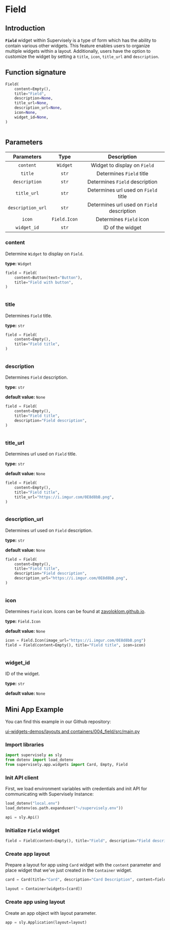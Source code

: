 # Field

## Introduction

**`Field`** widget within Supervisely is a type of form which has the ability to contain various other widgets. This feature enables users to organize multiple widgets within a layout. Additionally, users have the option to customize the widget by setting a `title`, `icon`, `title_url` and `description`.

## Function signature

```python
Field(
    content=Empty(),
    title="Field",
    description=None,
    title_url=None,
    description_url=None,
    icon=None,
    widget_id=None,
)
```

<figure><img src="https://user-images.githubusercontent.com/120389559/218447575-b8a874dd-4110-4386-9677-4cb3c1ddbbbd.png" alt=""><figcaption></figcaption></figure>

## Parameters

|     Parameters    |     Type     |                 Description                |
| :---------------: | :----------: | :----------------------------------------: |
|     `content`     |   `Widget`   |        Widget to display on `Field`        |
|      `title`      |     `str`    |          Determines `Field` title          |
|   `description`   |     `str`    |       Determines `Field` description       |
|    `title_url`    |     `str`    |    Determines url used on `Field` title    |
| `description_url` |     `str`    | Determines url used on `Field` description |
|       `icon`      | `Field.Icon` |           Determines `Field` icon          |
|    `widget_id`    |     `str`    |              ID of the widget              |

### content

Determine `Widget` to display on `Field`.

**type:** `Widget`

```python
field = Field(
    content=Button(text="Button"),
    title="Field with button",
)
```

<figure><img src="https://user-images.githubusercontent.com/120389559/218450019-10bde8fd-a4ad-4320-96c7-2c6ae828ecad.png" alt=""><figcaption></figcaption></figure>

### title

Determines `Field` title.

**type:** `str`

```python
field = Field(
    content=Empty(),
    title="Field title",
)
```

<figure><img src="https://user-images.githubusercontent.com/120389559/218450471-b922323e-e00d-4981-ab8a-eab454e7679f.png" alt=""><figcaption></figcaption></figure>

### description

Determines `Field` description.

**type:** `str`

**default value:** `None`

```python
field = Field(
    content=Empty(),
    title="Field title",
    description="Field description",
)
```

<figure><img src="https://user-images.githubusercontent.com/120389559/218450851-009b957b-9915-4451-b8b9-7f20e14ef048.png" alt=""><figcaption></figcaption></figure>

### title\_url

Determines url used on `Field` title.

**type:** `str`

**default value:** `None`

```python
field = Field(
    content=Empty(),
    title="Field title",
    title_url="https://i.imgur.com/0E8d8bB.png",
)
```

<figure><img src="https://user-images.githubusercontent.com/120389559/218451615-4b6dadc5-0a78-407d-a3e6-ef2cb808a28c.png" alt=""><figcaption></figcaption></figure>

### description\_url

Determines url used on `Field` description.

**type:** `str`

**default value:** `None`

```python
field = Field(
    content=Empty(),
    title="Field title",
    description="Field description",
    description_url="https://i.imgur.com/0E8d8bB.png",
)
```

<figure><img src="https://user-images.githubusercontent.com/120389559/218452085-13c262f2-373d-40f0-8167-6d27b391825a.png" alt=""><figcaption></figcaption></figure>

### icon

Determines `Field` icon. Icons can be found at [zavoloklom.github.io](http://zavoloklom.github.io/material-design-iconic-font/icons.html).

**type:** `Field.Icon`

**default value:** `None`

```python
icon = Field.Icon(image_url="https://i.imgur.com/0E8d8bB.png")
field = Field(content=Empty(), title="Field title", icon=icon)
```

<figure><img src="https://user-images.githubusercontent.com/120389559/218452703-a2801419-a910-4a33-848f-53b2589f50c0.png" alt=""><figcaption></figcaption></figure>

### widget\_id

ID of the widget.

**type:** `str`

**default value:** `None`

## Mini App Example

You can find this example in our Github repository:

[ui-widgets-demos/layouts and containers/004\_field/src/main.py](https://github.com/supervisely-ecosystem/ui-widgets-demos/blob/master/layouts%20and%20containers/004\_field/src/main.py)

### Import libraries

```python
import supervisely as sly
from dotenv import load_dotenv
from supervisely.app.widgets import Card, Empty, Field
```

### Init API client

First, we load environment variables with credentials and init API for communicating with Supervisely Instance:

```python
load_dotenv("local.env")
load_dotenv(os.path.expanduser("~/supervisely.env"))

api = sly.Api()
```

### Initialize `Field` widget

```python
field = Field(content=Empty(), title="Field", description="Field description")
```

### Create app layout

Prepare a layout for app using `Card` widget with the `content` parameter and place widget that we've just created in the `Container` widget.

```python
card = Card(title="Card", description="Card Description", content=field)

layout = Container(widgets=[card])
```

### Create app using layout

Create an app object with layout parameter.

```python
app = sly.Application(layout=layout)
```

<figure><img src="https://user-images.githubusercontent.com/79905215/223954574-02327395-0449-40ff-9479-5900e746243a.png" alt=""><figcaption></figcaption></figure>
